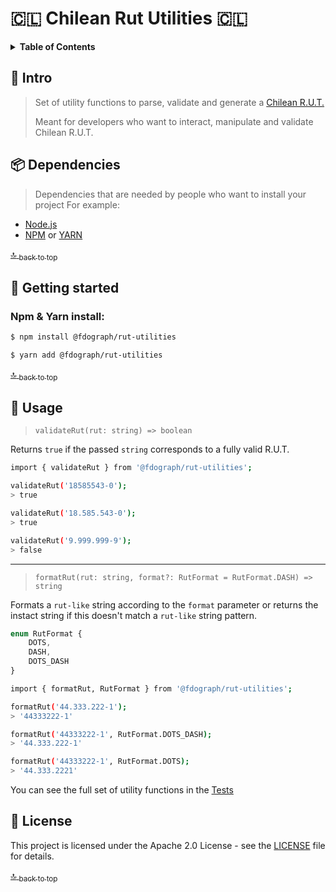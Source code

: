 # 🇨🇱 Chilean Rut Utilities 🇨🇱

<div id="contents"></div>

<details>
  <summary><strong>Table of Contents</strong></summary>

- <a href="#intro">:speech_balloon: Intro</a>
- <a href="#dependencies">:package: Dependencies</a>
- <a href="#getting-started">:rocket: Getting Started</a>
- <a href="#usage">:wrench: Usage</a>
- <a href="#license">:page_facing_up: License</a>

</details>

<div id="intro"></div>

## :speech_balloon: Intro

>Set of utility functions to parse, validate and generate a [Chilean R.U.T.](https://es.wikipedia.org/wiki/Rol_%C3%9Anico_Tributario)
>
>Meant for developers who want to interact, manipulate and validate Chilean R.U.T.

<div id="dependencies"></div>

## :package: Dependencies

>Dependencies that are needed by people who want to install your project
>For example:

- [Node.js](https://nodejs.org/en/)
- [NPM](https://www.npmjs.com/) or [YARN](https://yarnpkg.com/lang/en/)

<a href="#contents">:top: <sub>back to top</sub></a>

<div id="getting-started"></div>

## :rocket: Getting started

### Npm & Yarn install:

```bash
$ npm install @fdograph/rut-utilities

$ yarn add @fdograph/rut-utilities
```

<a href="#contents">:top: <sub>back to top</sub></a>

<div id="getting-started"></div>

## :wrench: Usage

> `validateRut(rut: string) => boolean`

Returns `true` if the passed `string` corresponds to a fully valid R.U.T.

```bash
import { validateRut } from '@fdograph/rut-utilities';

validateRut('18585543-0');
> true

validateRut('18.585.543-0');
> true

validateRut('9.999.999-9');
> false
```
---

> `formatRut(rut: string, format?: RutFormat = RutFormat.DASH) => string`

Formats a `rut-like` string according to the `format` parameter or returns the instact string if this doesn't match a `rut-like` string pattern.

```javascript
enum RutFormat {
	DOTS,
	DASH,
	DOTS_DASH
}
```
```bash
import { formatRut, RutFormat } from '@fdograph/rut-utilities';

formatRut('44.333.222-1');
> '44333222-1'

formatRut('44333222-1', RutFormat.DOTS_DASH);
> '44.333.222-1'

formatRut('44333222-1', RutFormat.DOTS);
> '44.333.2221'
```

You can see the full set of utility functions in the [Tests](src/tests/index.test.ts)

<div id="license"></div>

## :page_facing_up: License

This project is licensed under the Apache 2.0 License - see the [LICENSE](LICENSE) file for details.

<a href="#contents">:top: <sub>back to top</sub></a>
